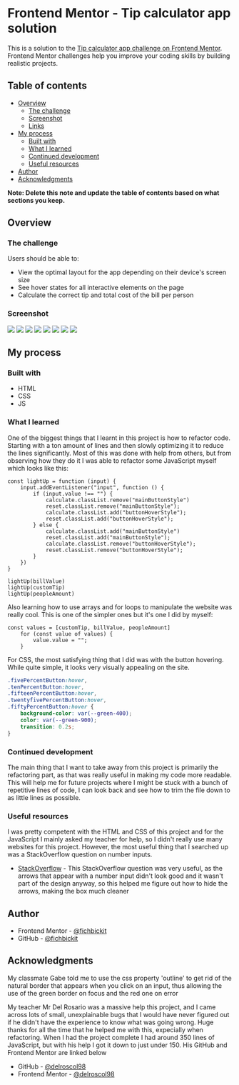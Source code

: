 # Frontend Mentor - Tip calculator app solution

This is a solution to the [Tip calculator app challenge on Frontend Mentor](https://www.frontendmentor.io/challenges/tip-calculator-app-ugJNGbJUX). Frontend Mentor challenges help you improve your coding skills by building realistic projects.

## Table of contents

- [Overview](#overview)
  - [The challenge](#the-challenge)
  - [Screenshot](#screenshot)
  - [Links](#links)
- [My process](#my-process)
  - [Built with](#built-with)
  - [What I learned](#what-i-learned)
  - [Continued development](#continued-development)
  - [Useful resources](#useful-resources)
- [Author](#author)
- [Acknowledgments](#acknowledgments)

**Note: Delete this note and update the table of contents based on what sections you keep.**

## Overview

### The challenge

Users should be able to:

- View the optimal layout for the app depending on their device's screen size
- See hover states for all interactive elements on the page
- Calculate the correct tip and total cost of the bill per person

### Screenshot

![](./design/desktop-design-empty-screenshot.png)
![](./design/desktop-design-completed-screenshot.png)
![](./design/error-states-screenshot.png)
![](./design/active-states-screenshot-1.png)
![](./design/active-states-screenshot-2.png)
![](./design/active-states-screenshot-3.png)
![](./design/mobile-design-screenshot-1.png)
![](./design/mobile-design-screenshot-2.png)


## My process

### Built with

- HTML
- CSS
- JS

### What I learned

One of the biggest things that I learnt in this project is how to refactor code. Starting with a ton amount of lines and then slowly optimizing it to reduce the lines significantly. Most of this was done with help from others, but from observing how they do it I was able to refactor some JavaScript myself which looks like this:

```JS
const lightUp = function (input) {
    input.addEventListener("input", function () {
        if (input.value !== "") {
            calculate.classList.remove("mainButtonStyle")
            reset.classList.remove("mainButtonStyle");
            calculate.classList.add("buttonHoverStyle");
            reset.classList.add("buttonHoverStyle");
        } else {
            calculate.classList.add("mainButtonStyle")
            reset.classList.add("mainButtonStyle");
            calculate.classList.remove("buttonHoverStyle");
            reset.classList.remove("buttonHoverStyle");
        }
    })
}

lightUp(billValue)
lightUp(customTip)
lightUp(peopleAmount)
```

Also learning how to use arrays and for loops to manipulate the website was really cool. This is one of the simpler ones but it's one I did by myself: 
```JS
const values = [customTip, billValue, peopleAmount]
    for (const value of values) {
        value.value = "";
    }
```

For CSS, the most satisfying thing that I did was with the button hovering. While quite simple, it looks very visually appealing on the site.
```CSS
.fivePercentButton:hover,
.tenPercentButton:hover,
.fifteenPercentButton:hover,
.twentyfivePercentButton:hover,
.fiftyPercentButton:hover {
    background-color: var(--green-400);
    color: var(--green-900);
    transition: 0.2s;
}
```

### Continued development

The main thing that I want to take away from this project is primarily the refactoring part, as that was really useful in making my code more readable. This will help me for future projects where I might be stuck with a bunch of repetitive lines of code, I can look back and see how to trim the file down to as little lines as possible. 

### Useful resources

I was pretty competent with the HTML and CSS of this project and for the JavaScript I mainly asked my teacher for help, so I didn't really use many websites for this project. However, the most useful thing that I searched up was a StackOverflow question on number inputs.
- [StackOverflow](https://stackoverflow.com/questions/3790935/can-i-hide-the-html5-number-input-s-spin-box) - This StackOverflow question was very useful, as the arrows that appear with a number input didn't look good and it wasn't part of the design anyway, so this helped me figure out how to hide the arrows, making the box much cleaner

## Author

- Frontend Mentor - [@fichbickit](https://www.frontendmentor.io/profile/fichbickit)
- GitHub - [@fichbickit](https://www.github.com/fichbickit)

## Acknowledgments

My classmate Gabe told me to use the css property 'outline' to get rid of the natural border that appears when you click on an input, thus allowing the use of the green border on focus and the red one on error

My teacher Mr Del Rosario was a massive help this project, and I came across lots of small, unexplainable bugs that I would have never figured out if he didn't have the experience to know what was going wrong. Huge thanks for all the time that he helped me with this, expecially when refactoring. When I had the project complete I had around 350 lines of JavaScript, but with his help I got it down to just under 150. His GitHub and Frontend Mentor are linked below

- GitHub - [@delroscol98](https://www.github.com/delroscol98)
- Frontend Mentor - [@delroscol98](https://www.frontendmentor.io/profile/delroscol98)